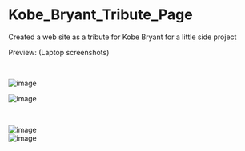 # Kobe_Bryant_Tribute_Page
<p>Created a web site as a tribute for Kobe Bryant for a little side project</p>
<p>Preview: (Laptop screenshots)</p>
<br>

![image](https://github.com/WCARL12/Kobe_Bryant_Tribute_Page/assets/139624156/bd87fc8f-7c95-49fd-a13a-eaa9b0d7f170)
<br>

![image](https://github.com/WCARL12/Kobe_Bryant_Tribute_Page/assets/139624156/e9436f55-6ad2-4c82-abf4-d7153987e962)

<br>

![image](https://github.com/WCARL12/Kobe_Bryant_Tribute_Page/assets/139624156/d5efca4b-ace0-4e25-841a-e032219c523b)
<br>
![image](https://github.com/WCARL12/Kobe_Bryant_Tribute_Page/assets/139624156/9ba768ed-5090-443a-9fbc-d7f3cdb68359)


